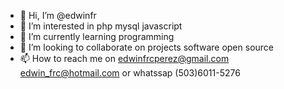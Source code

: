 - 👋 Hi, I’m @edwinfr
- 👀 I’m interested in php mysql javascript
- 🌱 I’m currently learning programming 
- 💞️ I’m looking to collaborate on projects software open source
- 📫 How to reach me on edwinfrcperez@gmail.com edwin_frc@hotmail.com
or whatssap (503)6011-5276

<!---
edwinfr/edwinfr is a ✨ special ✨ repository because its `README.md` (this file) appears on your GitHub profile.
You can click the Preview link to take a look at your changes.
--->
